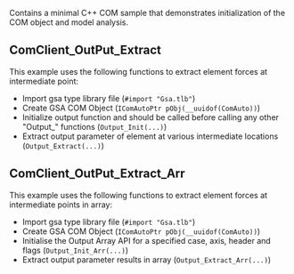 Contains a minimal C++ COM sample that demonstrates initialization of the COM object and model analysis.

## ComClient_OutPut_Extract
This example uses the following functions to extract element forces at intermediate point:
- Import gsa type library file (```#import "Gsa.tlb"```)
- Create GSA COM Object (`IComAutoPtr pObj(__uuidof(ComAuto))`)
- Initialize output function and should be called before calling any other "Output_" functions (`Output_Init(...)`)
- Extract output parameter of element at various intermediate locations (`Output_Extract(...)`)

## ComClient_OutPut_Extract_Arr
This example uses the following functions to extract element forces at intermediate points in array:
- Import gsa type library file (```#import "Gsa.tlb"```)
- Create GSA COM Object (`IComAutoPtr pObj(__uuidof(ComAuto))`)
- Initialise the Output Array API for a specified case, axis, header and flags (`Output_Init_Arr(...)`)
- Extract output parameter results in array (`Output_Extract_Arr(...)`)
